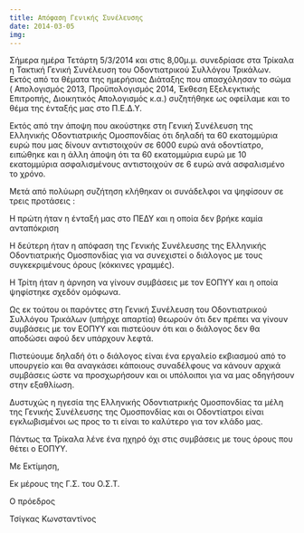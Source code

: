 ```yaml
---
title: Απόφαση Γενικής Συνέλευσης
date: 2014-03-05
img: 
---
```

Σήμερα ημέρα Τετάρτη 5/3/2014 και στις 8,00μ.μ. συνεδρίασε στα Τρίκαλα η Τακτική Γενική Συνέλευση του Οδοντιατρικού Συλλόγου Τρικάλων. Εκτός από τα θέματα της ημερήσιας Διάταξης που απασχόλησαν το σώμα ( Απολογισμός 2013, Προϋπολογισμός 2014, Έκθεση Εξελεγκτικής Επιτροπής, Διοικητικός Απολογισμός κ.α.) συζητήθηκε ως οφείλαμε και το θέμα της ένταξής μας στο Π.Ε.Δ.Υ.

Εκτός από την άποψη που ακούστηκε στη Γενική Συνέλευση της Ελληνικής Οδοντιατρικής Ομοσπονδίας ότι δηλαδή τα 60 εκατομμύρια ευρώ που μας δίνουν αντιστοιχούν σε 6000 ευρώ ανά οδοντίατρο, ειπώθηκε και η άλλη άποψη ότι τα 60 εκατομμύρια ευρώ με 10 εκατομμύρια ασφαλισμένους αντιστοιχούν σε 6 ευρώ ανά ασφαλισμένο το χρόνο.

Μετά από πολύωρη συζήτηση κλήθηκαν οι συνάδελφοι να ψηφίσουν σε τρεις προτάσεις :

Η πρώτη ήταν η ένταξή μας στο ΠΕΔΥ και η οποία δεν βρήκε καμία ανταπόκριση

Η δεύτερη ήταν η απόφαση της Γενικής Συνέλευσης της Ελληνικής Οδοντιατρικής Ομοσπονδίας για να συνεχιστεί ο διάλογος με τους συγκεκριμένους όρους (κόκκινες γραμμές).

Η Τρίτη ήταν η άρνηση να γίνουν  συμβάσεις με τον ΕΟΠΥΥ και η οποία ψηφίστηκε σχεδόν ομόφωνα.

Ως εκ τούτου  οι παρόντες στη Γενική Συνέλευση του Οδοντιατρικού Συλλόγου Τρικάλων (υπήρχε απαρτία) θεωρούν ότι δεν πρέπει να γίνουν συμβάσεις με τον ΕΟΠΥΥ και πιστεύουν ότι και ο διάλογος δεν θα αποδώσει αφού δεν υπάρχουν λεφτά.

Πιστεύουμε δηλαδή ότι ο διάλογος είναι ένα εργαλείο εκβιασμού από το υπουργείο και θα αναγκάσει κάποιους συναδέλφους να κάνουν αρχικά συμβάσεις ώστε να προσχωρήσουν και οι υπόλοιποι για να μας οδηγήσουν στην εξαθλίωση.

Δυστυχώς η ηγεσία της Ελληνικής Οδοντιατρικής Ομοσπονδίας τα μέλη της Γενικής Συνέλευσης της Ομοσπονδίας και οι Οδοντίατροι είναι εγκλωβισμένοι ως προς το τι είναι το καλύτερο για τον κλάδο μας.

Πάντως τα Τρίκαλα λένε ένα ηχηρό όχι στις συμβάσεις με τους όρους που θέτει ο ΕΟΠΥΥ.

 

Με Εκτίμηση,

Εκ μέρους της Γ.Σ. του Ο.Σ.Τ.

Ο πρόεδρος

Τσίγκας Κωνσταντίνος